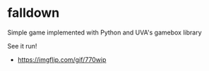 # falldown
Simple game implemented with Python and UVA's gamebox library

See it run!
- https://imgflip.com/gif/770wip
